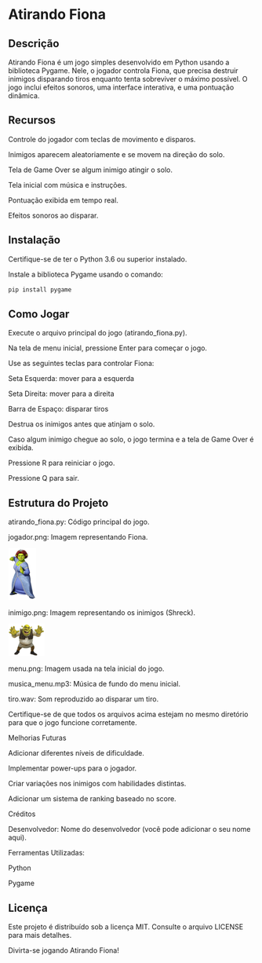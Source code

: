 # Atirando Fiona

## Descrição

Atirando Fiona é um jogo simples desenvolvido em Python usando a biblioteca Pygame. Nele, o jogador controla Fiona, que precisa destruir inimigos disparando tiros enquanto tenta sobreviver o máximo possível. O jogo inclui efeitos sonoros, uma interface interativa, e uma pontuação dinâmica.

## Recursos

Controle do jogador com teclas de movimento e disparos.

Inimigos aparecem aleatoriamente e se movem na direção do solo.

Tela de Game Over se algum inimigo atingir o solo.

Tela inicial com música e instruções.

Pontuação exibida em tempo real.

Efeitos sonoros ao disparar.

## Instalação

Certifique-se de ter o Python 3.6 ou superior instalado.

Instale a biblioteca Pygame usando o comando:

````bash
pip install pygame
````

## Como Jogar

Execute o arquivo principal do jogo (atirando_fiona.py).

Na tela de menu inicial, pressione Enter para começar o jogo.

Use as seguintes teclas para controlar Fiona:

Seta Esquerda: mover para a esquerda

Seta Direita: mover para a direita

Barra de Espaço: disparar tiros

Destrua os inimigos antes que atinjam o solo.

Caso algum inimigo chegue ao solo, o jogo termina e a tela de Game Over é exibida.

Pressione R para reiniciar o jogo.

Pressione Q para sair.

## Estrutura do Projeto

atirando_fiona.py: Código principal do jogo.

jogador.png: Imagem representando Fiona.

![Fiona](assets/img/jogador.png)

inimigo.png: Imagem representando os inimigos (Shreck).

![Fiona](assets/img/inimigo.png)

menu.png: Imagem usada na tela inicial do jogo.

musica_menu.mp3: Música de fundo do menu inicial.

tiro.wav: Som reproduzido ao disparar um tiro.

Certifique-se de que todos os arquivos acima estejam no mesmo diretório para que o jogo funcione corretamente.

Melhorias Futuras

Adicionar diferentes níveis de dificuldade.

Implementar power-ups para o jogador.

Criar variações nos inimigos com habilidades distintas.

Adicionar um sistema de ranking baseado no score.

Créditos

Desenvolvedor: Nome do desenvolvedor (você pode adicionar o seu nome aqui).

Ferramentas Utilizadas:

Python

Pygame

## Licença

Este projeto é distribuído sob a licença MIT. Consulte o arquivo LICENSE para mais detalhes.

Divirta-se jogando Atirando Fiona!